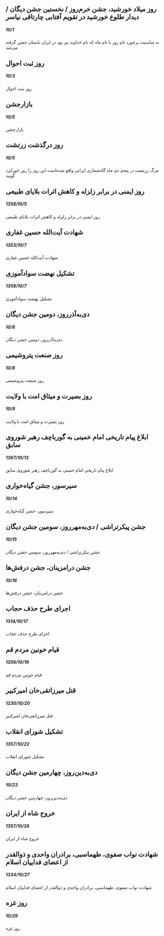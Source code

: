 

## روز میلاد خورشید، جشن خرم‌روز / نخستین جشن دیگان / دیدار طلوع خورشید در تقویم آفتابی چارتاقی نیاسر
##### 10/1

به مناسبت برخورد نام روز با نام ماه که نام خداوند نیز بود در ایران باستان جشن گرفته می‌شد



## روز ثبت احوال
##### 10/3

روز ثبت احوال



## بازارجشن
##### 10/5

بازارجشن



## روز درگذشت زرتشت
##### 10/5

مرگ زرتشت در پنجم دی ماه گاه‌شماری ایرانی واقع شده‌است این روز را روز خورایزد گویند



## روز ایمنی در برابر زلزله و کاهش اثرات بلایای طبیعی
##### 1358/10/5

روز ایمنی در برابر زلزله و کاهش اثرات بلایای طبیعی



## شهادت آیت‌الله حسین غفاری
##### 1353/10/7

شهادت آیت‌الله حسین غفاری



## تشکیل نهضت سوادآموزی
##### 1358/10/7

تشکیل نهضت سوادآموزی



## دی‌به‌آذرروز، دومین جشن دیگان
##### 10/8

دی‌به‌آذرروز، دومین جشن دیگان



## روز صنعت پتروشیمی
##### 10/8

روز صنعت پتروشیمی



## روز بصيرت و ميثاق امت با ولايت
##### 10/9

روز بصيرت و ميثاق امت با ولايت



## ابلاغ پیام تاریخی امام خمینی به گورباچف رهبر شوروی سابق
##### 1367/10/13

ابلاغ پیام تاریخی امام خمینی به گورباچف رهبر شوروی سابق



## سیرسور، جشن گیاه‌خواری
##### 10/14

سیرسور، جشن گیاه‌خواری



## جشن پیکرتراشی / دی‌به‌مهرروز، سومین جشن دیگان
##### 10/15

جشن پیکرتراشی / دی‌به‌مهرروز، سومین جشن دیگان



## جشن درامزینان، جشن درفش‌ها
##### 10/16

جشن درامزینان، جشن درفش‌ها



## اجرای طرح حذف حجاب
##### 1314/10/17

اجرای طرح حذف حجاب



## قیام خونین مردم قم
##### 1356/10/19

قیام خونین مردم قم



## قتل میرزاتقی‌خان امیرکبیر
##### 1230/10/20

قتل میرزاتقی‌خان امیرکبیر



## تشکیل شورای انقلاب
##### 1357/10/22

تشکیل شورای انقلاب



## دی‌به‌دین‌روز، چهارمین جشن دیگان
##### 10/23

دی‌به‌دین‌روز، چهارمین جشن دیگان



## خروج شاه از ایران
##### 1357/10/26

خروج شاه از ایران



## شهادت نواب صفوی، طهماسبی، برادران واحدی و ذوالقدر از اعضای فداییان اسلام
##### 1334/10/27

شهادت نواب صفوی، طهماسبی، برادران واحدی و ذوالقدر از اعضای فداییان اسلام



## روز غزه
##### 10/29

روز غزه

